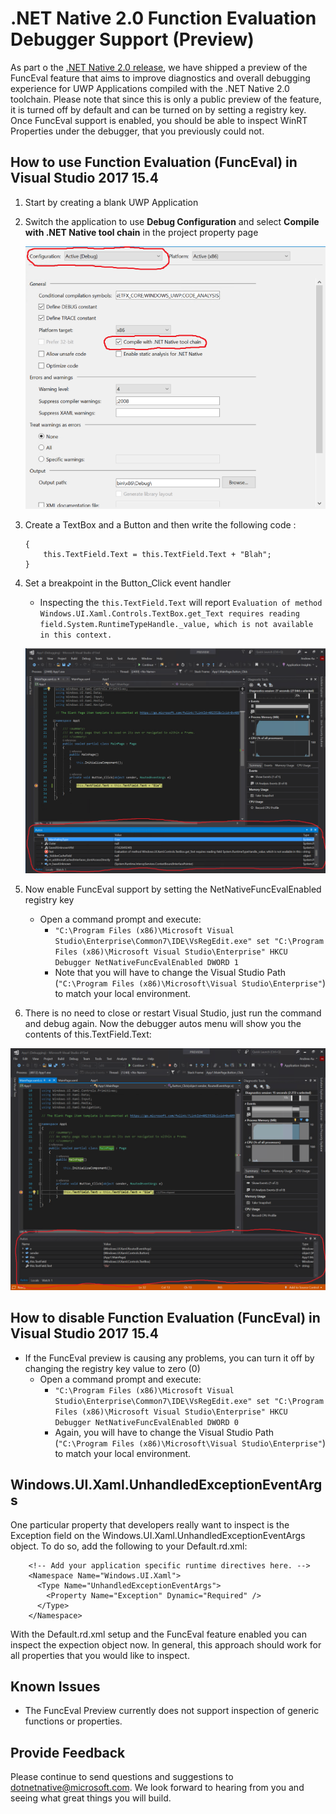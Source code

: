 # .NET Native 2.0 Function Evaluation Debugger Support (Preview)

As part o the [.NET Native 2.0 release](README.md), we have shipped a preview of the FuncEval feature that aims to improve diagnostics and overall debugging experience for UWP Applications compiled with the .NET Native 2.0 toolchain.  Please note that since this is only a public preview of the feature, it is turned off by default and can be turned on by setting a registry key.  Once FuncEval support is enabled, you should be able to inspect WinRT Properties under the debugger, that you previously could not.

## How to use Function Evaluation (FuncEval) in Visual Studio 2017 15.4

1. Start by creating a blank UWP Application
2. Switch the application to use **Debug Configuration** and select **Compile with .NET Native tool chain** in the project property page 

    ![Visual Studio FuncEval Config](images/funceval-0.png)
    
3. Create a TextBox and a Button and then write the following code :
    ```private void Button_Click(object sender, RoutedEventArgs e)
    {
        this.TextField.Text = this.TextField.Text + "Blah";
    }
    ```
4. Set a breakpoint in the Button_Click event handler
    - Inspecting the ```this.TextField.Text``` will report ```Evaluation of method Windows.UI.Xaml.Controls.TextBox.get_Text requires reading field.System.RuntimeTypeHandle._value, which is not available in this context.```
    
    ![Visual Studio FuncEval Disabled](images/funceval-1.png)
    
5. Now enable FuncEval support by setting the NetNativeFuncEvalEnabled registry key
    - Open a command prompt and execute:
        - ```"C:\Program Files (x86)\Microsoft Visual Studio\Enterprise\Common7\IDE\VsRegEdit.exe" set "C:\Program Files (x86)\Microsoft Visual Studio\Enterprise" HKCU Debugger NetNativeFuncEvalEnabled DWORD 1```
        - Note that you will have to change the Visual Studio Path (```"C:\Program Files (x86)\Microsoft\Visual Studio\Enterprise"```) to match your local environment.

6. There is no need to close or restart Visual Studio, just run the command and debug again.  Now the debugger autos menu will show you the contents of this.TextField.Text:

![Visual Studio FuncEval Enabled](images/funceval-2.png)

## How to disable Function Evaluation (FuncEval) in Visual Studio 2017 15.4

- If the FuncEval preview is causing any problems, you can turn it off by changing the registry key value to zero (0)
    - Open a command prompt and execute:
        - ```"C:\Program Files (x86)\Microsoft Visual Studio\Enterprise\Common7\IDE\VsRegEdit.exe" set "C:\Program Files (x86)\Microsoft Visual Studio\Enterprise" HKCU Debugger NetNativeFuncEvalEnabled DWORD 0```
        - Again, you will have to change the Visual Studio Path (```"C:\Program Files (x86)\Microsoft\Visual Studio\Enterprise"```) to match your local environment.


## Windows.UI.Xaml.UnhandledExceptionEventArgs

One particular property that developers really want to inspect is the Exception field on the Windows.UI.Xaml.UnhandledExceptionEventArgs object.  To do so, add the following to your Default.rd.xml:

```
    <!-- Add your application specific runtime directives here. -->
    <Namespace Name="Windows.UI.Xaml">
      <Type Name="UnhandledExceptionEventArgs">
        <Property Name="Exception" Dynamic="Required" />
      </Type>
    </Namespace>
```

With the Default.rd.xml setup and the FuncEval feature enabled you can inspect the expection object now.  In general, this approach should work for all properties that you would like to inspect.

## Known Issues

- The FuncEval Preview currently does not support inspection of generic functions or properties.

## Provide Feedback

Please continue to send questions and suggestions to dotnetnative@microsoft.com.  We look forward to hearing from you and seeing what great things you will build.
